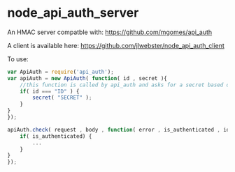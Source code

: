 # node_api_auth_server
An HMAC server compatble with: https://github.com/mgomes/api_auth

A client is available here: https://github.com/jlwebster/node_api_auth_client

To use:

```javascript
var ApiAuth = require('api_auth');
var apiAuth = new ApiAuth( function( id , secret ){
	//this function is called by api_auth and asks for a secret based on the provided id;
	if( id === "ID" ) {
		secret( "SECRET" );
	}
}
});

apiAuth.check( request , body , function( error , is_authenticated , id ) {
	if( is_authenticated) {
		...
	}
}
});

```


